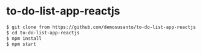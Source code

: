# to-do-list-app-reactjs

```bash
$ git clone from https://github.com/demosusanto/to-do-list-app-reactjs.git
$ cd to-do-list-app-reactjs
$ npm install
$ npm start
```
